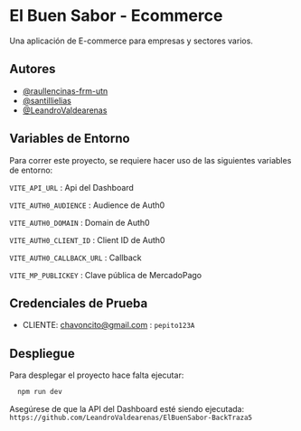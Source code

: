 # El Buen Sabor - Ecommerce

Una aplicación de E-commerce para empresas y sectores varios.

## Autores

- [@raullencinas-frm-utn](https://github.com/raullencinas-frm-utn)
- [@santillielias](https://github.com/santillielias)
- [@LeandroValdearenas](https://github.com/LeandroValdearenas)

## Variables de Entorno

Para correr este proyecto, se requiere hacer uso de las siguientes variables de entorno:

`VITE_API_URL` : Api del Dashboard

`VITE_AUTH0_AUDIENCE` : Audience de Auth0

`VITE_AUTH0_DOMAIN` : Domain de Auth0

`VITE_AUTH0_CLIENT_ID` : Client ID de Auth0

`VITE_AUTH0_CALLBACK_URL` : Callback

`VITE_MP_PUBLICKEY` : Clave pública de MercadoPago

## Credenciales de Prueba

- CLIENTE: chavoncito@gmail.com : `pepito123A`


## Despliegue

Para desplegar el proyecto hace falta ejecutar:

```bash
  npm run dev
```

Asegúrese de que la API del Dashboard esté siendo ejecutada: `https://github.com/LeandroValdearenas/ElBuenSabor-BackTraza5`

